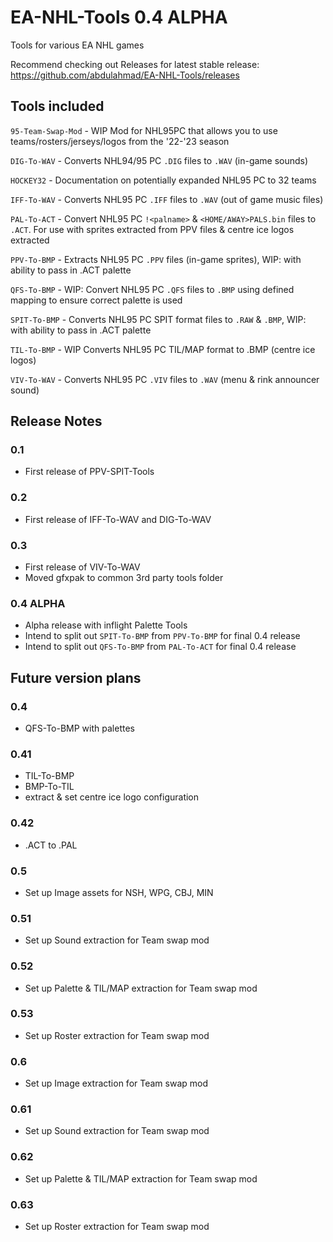 # EA-NHL-Tools 0.4 ALPHA
Tools for various EA NHL games

Recommend checking out Releases for latest stable release: https://github.com/abdulahmad/EA-NHL-Tools/releases

## Tools included

`95-Team-Swap-Mod` - WIP Mod for NHL95PC that allows you to use teams/rosters/jerseys/logos from the '22-'23 season

`DIG-To-WAV` - Converts NHL94/95 PC `.DIG` files to `.WAV` (in-game sounds)

`HOCKEY32` - Documentation on potentially expanded NHL95 PC to 32 teams

`IFF-To-WAV` - Converts NHL95 PC `.IFF` files to `.WAV` (out of game music files)

`PAL-To-ACT` - Convert NHL95 PC `!<palname>` & `<HOME/AWAY>PALS.bin` files to `.ACT`. For use with sprites extracted from PPV files & centre ice logos extracted

`PPV-To-BMP` - Extracts NHL95 PC `.PPV` files (in-game sprites), WIP: with ability to pass in .ACT palette

`QFS-To-BMP` - WIP: Convert NHL95 PC `.QFS` files to `.BMP` using defined mapping to ensure correct palette is used

`SPIT-To-BMP` - Converts NHL95 PC SPIT format files to `.RAW` & `.BMP`, WIP: with ability to pass in .ACT palette

`TIL-To-BMP` - WIP Converts NHL95 PC TIL/MAP format to .BMP (centre ice logos)

`VIV-To-WAV` - Converts NHL95 PC `.VIV` files to `.WAV` (menu & rink announcer sound)

## Release Notes

### 0.1
- First release of PPV-SPIT-Tools

### 0.2
- First release of IFF-To-WAV and DIG-To-WAV

### 0.3
- First release of VIV-To-WAV
- Moved gfxpak to common 3rd party tools folder

### 0.4 ALPHA
- Alpha release with inflight Palette Tools
- Intend to split out `SPIT-To-BMP` from `PPV-To-BMP` for final 0.4 release
- Intend to split out `QFS-To-BMP` from `PAL-To-ACT` for final 0.4 release

## Future version plans
### 0.4
- QFS-To-BMP with palettes

### 0.41
- TIL-To-BMP
- BMP-To-TIL
- extract & set centre ice logo configuration

### 0.42
- .ACT to .PAL

### 0.5
- Set up Image assets for NSH, WPG, CBJ, MIN

### 0.51
- Set up Sound extraction for Team swap mod

### 0.52
- Set up Palette & TIL/MAP extraction for Team swap mod

### 0.53
- Set up Roster extraction for Team swap mod

### 0.6
- Set up Image extraction for Team swap mod

### 0.61
- Set up Sound extraction for Team swap mod

### 0.62
- Set up Palette & TIL/MAP extraction for Team swap mod

### 0.63
- Set up Roster extraction for Team swap mod